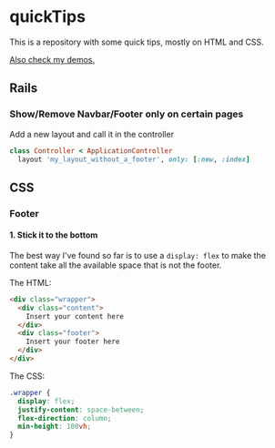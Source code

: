 # quickTips

This is a repository with some quick tips, mostly on HTML and CSS.

[Also check my demos.](https://github.com/andrerferrer/dedemos)

## Rails
### Show/Remove Navbar/Footer only on certain pages

Add a new layout and call it in the controller
```ruby
class Controller < ApplicationController
  layout 'my_layout_without_a_footer', only: [:new, :index]
```

## CSS
### Footer
#### 1. Stick it to the bottom

The best way I've found so far is to use a `display: flex` to make the content take all the available space that is not the footer. 

The HTML:
```HTML
<div class="wrapper">
  <div class="content">
    Insert your content here
  </div>
  <div class="footer">
    Insert your footer here
  </div>
</div>
```

The CSS:
```CSS
.wrapper {
  display: flex;
  justify-content: space-between;
  flex-direction: column;  
  min-height: 100vh;
}
```
